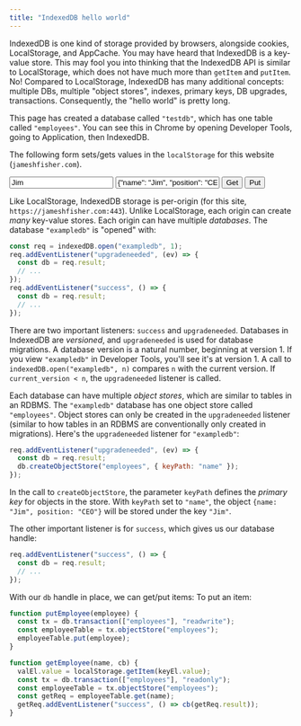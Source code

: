 ```yaml
---
title: "IndexedDB hello world"
---
```


IndexedDB is one kind of storage provided by browsers,
alongside cookies, LocalStorage, and AppCache.
You may have heard that IndexedDB is a key-value store.
This may fool you into thinking that the IndexedDB API is similar to LocalStorage,
which does not have much more than `getItem` and `putItem`.
No! Compared to LocalStorage, IndexedDB has many additional concepts:
multiple DBs, multiple "object stores", indexes, primary keys, DB upgrades, transactions.
Consequently, the "hello world" is pretty long.

This page has created a database called `"testdb"`,
which has one table called `"employees"`.
You can see this in Chrome by opening Developer Tools, going to Application, then IndexedDB.

The following form sets/gets values in the `localStorage` for this website (`jameshfisher.com`).

<div>
  <input type="text" id="key" value="Jim"/>
  <input type="text" id="value" value='{"name": "Jim", "position": "CEO"}'/>
  <input type="button" id="get" value="Get"/>
  <input type="button" id="put" value="Put"/>
  <script>
  let db;
  const req = indexedDB.open("exampledb", 1);
  req.addEventListener("upgradeneeded", function (ev) {
    const db = req.result;
    db.createObjectStore("employees", { keyPath: "name" });
  });
  req.addEventListener("success", function () {
    db = req.result;
    const keyEl = document.getElementById("key");
    const valEl = document.getElementById("value");
    document.getElementById("get").addEventListener("click", function (ev) {
      valEl.value = localStorage.getItem(keyEl.value);
      const tx = db.transaction(["employees"], "readonly");
      const employeeTable = tx.objectStore("employees");
      const getReq = employeeTable.get(keyEl.value);
      getReq.addEventListener("success", function (ev) {
        valEl.value = JSON.stringify(getReq.result);
      });
    });
    document.getElementById("put").addEventListener("click", function (ev) {
      const tx = db.transaction(["employees"], "readwrite");
      const employeeTable = tx.objectStore("employees");
      employeeTable.put(JSON.parse(valEl.value));
    });
  });
  </script>
</div>

Like LocalStorage, IndexedDB storage is per-origin (for this site, `https://jameshfisher.com:443`).
Unlike LocalStorage, each origin can create _many_ key-value stores.
Each origin can have multiple _databases_.
The database `"exampledb"` is "opened" with:

```js
const req = indexedDB.open("exampledb", 1);
req.addEventListener("upgradeneeded", (ev) => {
  const db = req.result;
  // ...
});
req.addEventListener("success", () => {
  const db = req.result;
  // ...
});
```

There are two important listeners: `success` and `upgradeneeded`.
Databases in IndexedDB are _versioned_, and `upgradeneeded` is used for database migrations.
A database version is a natural number, beginning at version 1.
If you view `"exampledb"` in Developer Tools, you'll see it's at version 1.
A call to `indexedDB.open("exampledb", n)` compares `n` with the current version.
If `current_version < n`, the `upgradeneeded` listener is called.

Each database can have multiple _object stores_,
which are similar to tables in an RDBMS.
The `"exampledb"` database has one object store called `"employees"`.
Object stores can only be created in the `upgradeneeded` listener
(similar to how tables in an RDBMS are conventionally only created in migrations).
Here's the `upgradeneeded` listener for `"exampledb"`:

```js
req.addEventListener("upgradeneeded", (ev) => {
  const db = req.result;
  db.createObjectStore("employees", { keyPath: "name" });
});
```

In the call to `createObjectStore`,
the parameter `keyPath` defines the _primary key_ for objects in the store.
With `keyPath` set to `"name"`,
the object `{name: "Jim", position: "CEO"}` will be stored under the key `"Jim"`.

The other important listener is for `success`,
which gives us our database handle:

```js
req.addEventListener("success", () => {
  const db = req.result;
  // ...
});
```

With our `db` handle in place, we can get/put items:
To put an item:

```js
function putEmployee(employee) {
  const tx = db.transaction(["employees"], "readwrite");
  const employeeTable = tx.objectStore("employees");
  employeeTable.put(employee);
}

function getEmployee(name, cb) {
  valEl.value = localStorage.getItem(keyEl.value);
  const tx = db.transaction(["employees"], "readonly");
  const employeeTable = tx.objectStore("employees");
  const getReq = employeeTable.get(name);
  getReq.addEventListener("success", () => cb(getReq.result));
}
```

